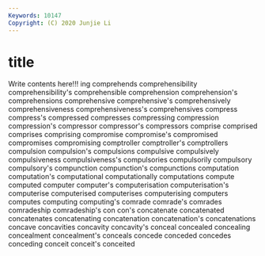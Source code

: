 ```yaml
---
Keywords: 10147
Copyright: (C) 2020 Junjie Li
---
```


# title

Write contents here!!!
ing 
comprehends 
comprehensibility 
comprehensibility's 
comprehensible 
comprehension 
comprehension's 
comprehensions 
comprehensive
comprehensive's 
comprehensively 
comprehensiveness 
comprehensiveness's 
comprehensives 
compress 
compress's 
compressed 
compresses 
compressing
compression 
compression's 
compressor 
compressor's 
compressors 
comprise 
comprised 
comprises 
comprising 
compromise
compromise's 
compromised 
compromises 
compromising 
comptroller 
comptroller's 
comptrollers 
compulsion 
compulsion's 
compulsions
compulsive 
compulsively 
compulsiveness 
compulsiveness's 
compulsories 
compulsorily 
compulsory 
compulsory's 
compunction 
compunction's
compunctions 
computation 
computation's 
computational 
computationally 
computations 
compute 
computed 
computer 
computer's
computerisation 
computerisation's 
computerise 
computerised 
computerises 
computerising 
computers 
computes 
computing 
computing's
comrade 
comrade's 
comrades 
comradeship 
comradeship's 
con 
con's 
concatenate 
concatenated 
concatenates
concatenating 
concatenation 
concatenation's 
concatenations 
concave 
concavities 
concavity 
concavity's 
conceal 
concealed
concealing 
concealment 
concealment's 
conceals 
concede 
conceded 
concedes 
conceding 
conceit 
conceit's
conceited 
